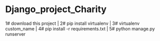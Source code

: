 # Django_project_Charity
1# download this project
|
2# pip install virtualenv
|
3# virtualenv custom_name
|
4# pip install -r requirements.txt
|
5# python manage.py runserver
